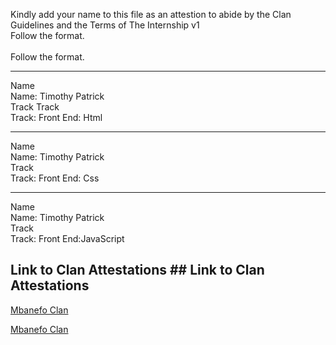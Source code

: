 Kindly add your name to this file as an attestion to abide by the Clan Guidelines and the Terms of The Internship v1
<br/> Follow the format.<br/> 	<br/> Follow the format.<br/> 
___
Name <br/>	Name: Timothy Patrick <br/>
Track	Track	<br/> Track: Front End: Html
___
Name <br/>	Name: Timothy Patrick <br/>
Track	<br/> Track: Front End: Css
___
Name <br/>	Name: Timothy Patrick <br/>
Track	<br/> Track: Front End:JavaScript


## Link to Clan Attestations	## Link to Clan Attestations

[Mbanefo Clan](Mbanefo-Clan.md) <br/>

[Mbanefo Clan](Mbanefo-Clan.md) <br/>
